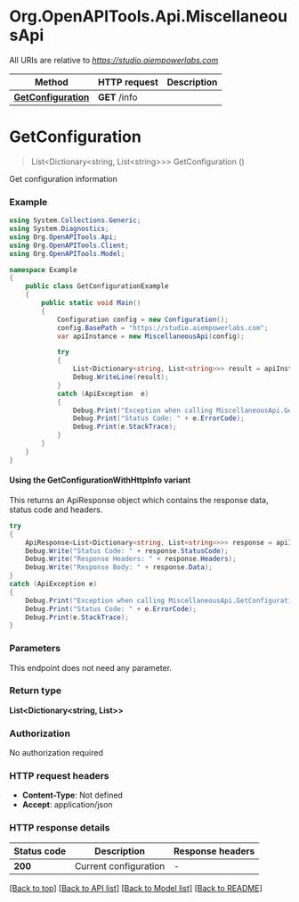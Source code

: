 # Org.OpenAPITools.Api.MiscellaneousApi

All URIs are relative to *https://studio.aiempowerlabs.com*

| Method | HTTP request | Description |
|--------|--------------|-------------|
| [**GetConfiguration**](MiscellaneousApi.md#getconfiguration) | **GET** /info |  |

<a id="getconfiguration"></a>
# **GetConfiguration**
> List&lt;Dictionary&lt;string, List&lt;string&gt;&gt;&gt; GetConfiguration ()



Get configuration information

### Example
```csharp
using System.Collections.Generic;
using System.Diagnostics;
using Org.OpenAPITools.Api;
using Org.OpenAPITools.Client;
using Org.OpenAPITools.Model;

namespace Example
{
    public class GetConfigurationExample
    {
        public static void Main()
        {
            Configuration config = new Configuration();
            config.BasePath = "https://studio.aiempowerlabs.com";
            var apiInstance = new MiscellaneousApi(config);

            try
            {
                List<Dictionary<string, List<string>>> result = apiInstance.GetConfiguration();
                Debug.WriteLine(result);
            }
            catch (ApiException  e)
            {
                Debug.Print("Exception when calling MiscellaneousApi.GetConfiguration: " + e.Message);
                Debug.Print("Status Code: " + e.ErrorCode);
                Debug.Print(e.StackTrace);
            }
        }
    }
}
```

#### Using the GetConfigurationWithHttpInfo variant
This returns an ApiResponse object which contains the response data, status code and headers.

```csharp
try
{
    ApiResponse<List<Dictionary<string, List<string>>>> response = apiInstance.GetConfigurationWithHttpInfo();
    Debug.Write("Status Code: " + response.StatusCode);
    Debug.Write("Response Headers: " + response.Headers);
    Debug.Write("Response Body: " + response.Data);
}
catch (ApiException e)
{
    Debug.Print("Exception when calling MiscellaneousApi.GetConfigurationWithHttpInfo: " + e.Message);
    Debug.Print("Status Code: " + e.ErrorCode);
    Debug.Print(e.StackTrace);
}
```

### Parameters
This endpoint does not need any parameter.
### Return type

**List<Dictionary<string, List<string>>>**

### Authorization

No authorization required

### HTTP request headers

 - **Content-Type**: Not defined
 - **Accept**: application/json


### HTTP response details
| Status code | Description | Response headers |
|-------------|-------------|------------------|
| **200** | Current configuration |  -  |

[[Back to top]](#) [[Back to API list]](../README.md#documentation-for-api-endpoints) [[Back to Model list]](../README.md#documentation-for-models) [[Back to README]](../README.md)

